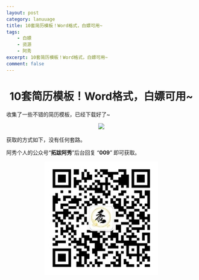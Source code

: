 ```yaml
---
layout: post
category: lanuuage
title: 10套简历模板！Word格式，白嫖可用~
tags:
    - 白嫖
    - 资源
    - 阿秀
excerpt: 10套简历模板！Word格式，白嫖可用~
comment: false
---
```






<h1 align="center">10套简历模板！Word格式，白嫖可用~</h1>

收集了一些不错的简历模板，已经下载好了~


<div align="center"><img src="http://oss.interviewguide.cn/img/202211290932798.png" style="zoom:100%;" /></div>

获取的方式如下，没有任何套路。

阿秀个人的公众号“**拓跋阿秀**”后台回复 “**009**” 即可获取。
<div align="center"><img src="./picture/202310061834557.jpg"" style="width: 300px; height: 300px;" /></div>








